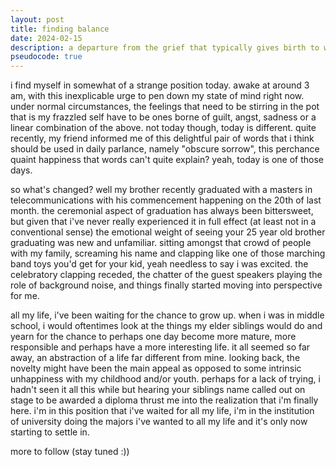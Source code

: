 ```yaml
---
layout: post
title: finding balance
date: 2024-02-15
description: a departure from the grief that typically gives birth to writing
pseudocode: true
---
```


i find myself in somewhat of a strange position today. awake at around 3 am, with this inexplicable urge to pen down my state of mind right now. under normal circumstances, the feelings that need to be stirring in the pot that is my frazzled self have to be ones borne of guilt, angst, sadness or a linear combination of the above. not today though, today is different. quite recently, my friend informed me of this delightful pair of words that i think should be used in daily parlance, namely "obscure sorrow", this perchance quaint happiness that words can't quite explain? yeah, today is one of those days.

so what's changed? well my brother recently graduated with a masters in telecommunications with his commencement happening on the 20th of last month. the ceremonial aspect of graduation has always been bittersweet, but given that i've never really experienced it in full effect (at least not in a conventional sense) the emotional weight of seeing your 25 year old brother graduating was new and unfamiliar. sitting amongst that crowd of people with my family, screaming his name and clapping like one of those marching band toys you'd get for your kid, yeah needless to say i was excited. the celebratory clapping receded, the chatter of the guest speakers playing the role of background noise, and things finally started moving into perspective for me.

all my life, i've been waiting for the chance to grow up. when i was in middle school, i would oftentimes look at the things my elder siblings would do and yearn for the chance to perhaps one day become more mature, more responsible and perhaps have a more interesting life. it all seemed so far away, an abstraction of a life far different from mine. looking back, the novelty might have been the main appeal as opposed to some intrinsic unhappiness with my childhood and/or youth. perhaps for a lack of trying, i hadn't seen it all this while but hearing your siblings name called out on stage to be awarded a diploma thrust me into the realization that i'm finally here. i'm in this position that i've waited for all my life, i'm in the institution of university doing the majors i've wanted to all my life and it's only now starting to settle in.

more to follow (stay tuned :))
